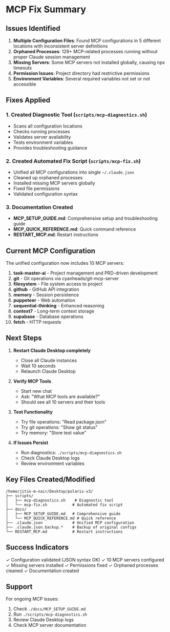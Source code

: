 # MCP Fix Summary

## Issues Identified

1. **Multiple Configuration Files**: Found MCP configurations in 5 different locations with inconsistent server definitions
2. **Orphaned Processes**: 129+ MCP-related processes running without proper Claude session management
3. **Missing Servers**: Some MCP servers not installed globally, causing npx timeouts
4. **Permission Issues**: Project directory had restrictive permissions
5. **Environment Variables**: Several required variables not set or not accessible

## Fixes Applied

### 1. Created Diagnostic Tool (`scripts/mcp-diagnostics.sh`)
- Scans all configuration locations
- Checks running processes
- Validates server availability
- Tests environment variables
- Provides troubleshooting guidance

### 2. Created Automated Fix Script (`scripts/mcp-fix.sh`)
- Unified all MCP configurations into single `~/.claude.json`
- Cleaned up orphaned processes
- Installed missing MCP servers globally
- Fixed file permissions
- Validated configuration syntax

### 3. Documentation Created
- **MCP_SETUP_GUIDE.md**: Comprehensive setup and troubleshooting guide
- **MCP_QUICK_REFERENCE.md**: Quick command reference
- **RESTART_MCP.md**: Restart instructions

## Current MCP Configuration

The unified configuration now includes 10 MCP servers:
1. **task-master-ai** - Project management and PRD-driven development
2. **git** - Git operations via cyanheads/git-mcp-server
3. **filesystem** - File system access to project
4. **github** - GitHub API integration
5. **memory** - Session persistence
6. **puppeteer** - Web automation
7. **sequential-thinking** - Enhanced reasoning
8. **context7** - Long-term context storage
9. **supabase** - Database operations
10. **fetch** - HTTP requests

## Next Steps

1. **Restart Claude Desktop completely**
   - Close all Claude instances
   - Wait 10 seconds
   - Relaunch Claude Desktop

2. **Verify MCP Tools**
   - Start new chat
   - Ask: "What MCP tools are available?"
   - Should see all 10 servers and their tools

3. **Test Functionality**
   - Try file operations: "Read package.json"
   - Try git operations: "Show git status"
   - Try memory: "Store test value"

4. **If Issues Persist**
   - Run diagnostics: `./scripts/mcp-diagnostics.sh`
   - Check Claude Desktop logs
   - Review environment variables

## Key Files Created/Modified

```
/home/jitin-m-nair/Desktop/polaris-v3/
├── scripts/
│   ├── mcp-diagnostics.sh    # Diagnostic tool
│   └── mcp-fix.sh           # Automated fix script
├── docs/
│   ├── MCP_SETUP_GUIDE.md   # Comprehensive guide
│   └── MCP_QUICK_REFERENCE.md # Quick reference
├── .claude.json             # Unified MCP configuration
├── .claude.json.backup.*    # Backup of original configs
└── RESTART_MCP.md           # Restart instructions
```

## Success Indicators

✓ Configuration validated (JSON syntax OK)
✓ 10 MCP servers configured
✓ Missing servers installed
✓ Permissions fixed
✓ Orphaned processes cleaned
✓ Documentation created

## Support

For ongoing MCP issues:
1. Check `./docs/MCP_SETUP_GUIDE.md`
2. Run `./scripts/mcp-diagnostics.sh`
3. Review Claude Desktop logs
4. Check MCP server documentation